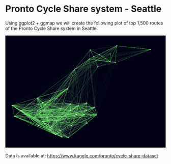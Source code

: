 # Pronto Cycle Share system - Seattle


Using ggplot2 + ggmap we will create the following plot of top 1,500 routes of the Pronto Cycle Share system in Seattle:

![img](Top_Routes_Plot.png "Top 1,500 routes")

Data is available at:
https://www.kaggle.com/pronto/cycle-share-dataset



